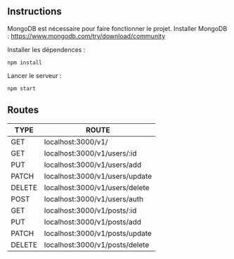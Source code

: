 ## Instructions
MongoDB est nécessaire pour faire fonctionner le projet.
Installer MongoDB : https://www.mongodb.com/try/download/community

Installer les dépendences :
```
npm install
```

Lancer le serveur :
```
npm start
```


## Routes
| TYPE | ROUTE |
|---|---|
| GET | localhost:3000/v1/ |
| GET | localhost:3000/v1/users/:id |
| PUT | localhost:3000/v1/users/add |
| PATCH | localhost:3000/v1/users/update |
| DELETE | localhost:3000/v1/users/delete |
| POST | localhost:3000/v1/users/auth |
| GET | localhost:3000/v1/posts/:id |
| PUT | localhost:3000/v1/posts/add |
| PATCH | localhost:3000/v1/posts/update |
| DELETE | localhost:3000/v1/posts/delete |